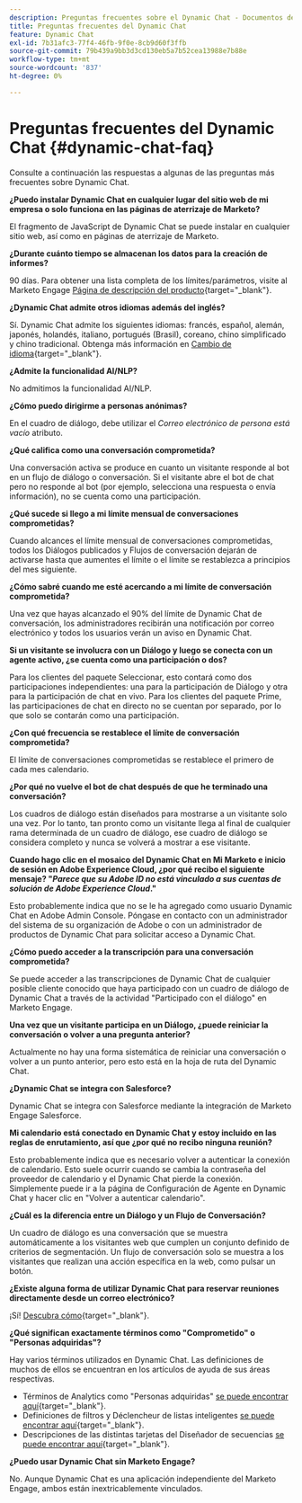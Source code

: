 ```yaml
---
description: Preguntas frecuentes sobre el Dynamic Chat - Documentos de Marketo - Documentación del producto
title: Preguntas frecuentes del Dynamic Chat
feature: Dynamic Chat
exl-id: 7b31afc3-77f4-46fb-9f0e-8cb9d60f3ffb
source-git-commit: 79b439a9bb3d3cd130eb5a7b52cea13988e7b88e
workflow-type: tm+mt
source-wordcount: '837'
ht-degree: 0%

---
```


# Preguntas frecuentes del Dynamic Chat {#dynamic-chat-faq}

Consulte a continuación las respuestas a algunas de las preguntas más frecuentes sobre Dynamic Chat.

**¿Puedo instalar Dynamic Chat en cualquier lugar del sitio web de mi empresa o solo funciona en las páginas de aterrizaje de Marketo?**

El fragmento de JavaScript de Dynamic Chat se puede instalar en cualquier sitio web, así como en páginas de aterrizaje de Marketo.

**¿Durante cuánto tiempo se almacenan los datos para la creación de informes?**

90 días. Para obtener una lista completa de los límites/parámetros, visite al Marketo Engage [Página de descripción del producto](https://helpx.adobe.com/legal/product-descriptions/adobe-marketo-engage---product-description.html){target="_blank"}.

**¿Dynamic Chat admite otros idiomas además del inglés?**

Sí. Dynamic Chat admite los siguientes idiomas: francés, español, alemán, japonés, holandés, italiano, portugués (Brasil), coreano, chino simplificado y chino tradicional. Obtenga más información en [Cambio de idioma](/help/marketo/product-docs/demand-generation/dynamic-chat/dynamic-chat-overview.md#changing-the-language){target="_blank"}.

**¿Admite la funcionalidad AI/NLP?**

No admitimos la funcionalidad AI/NLP.

**¿Cómo puedo dirigirme a personas anónimas?**

En el cuadro de diálogo, debe utilizar el _Correo electrónico de persona está vacío_ atributo.

**¿Qué califica como una conversación comprometida?**

Una conversación activa se produce en cuanto un visitante responde al bot en un flujo de diálogo o conversación. Si el visitante abre el bot de chat pero no responde al bot (por ejemplo, selecciona una respuesta o envía información), no se cuenta como una participación.

**¿Qué sucede si llego a mi límite mensual de conversaciones comprometidas?**

Cuando alcances el límite mensual de conversaciones comprometidas, todos los Diálogos publicados y Flujos de conversación dejarán de activarse hasta que aumentes el límite o el límite se restablezca a principios del mes siguiente.

**¿Cómo sabré cuando me esté acercando a mi límite de conversación comprometida?**

Una vez que hayas alcanzado el 90% del límite de Dynamic Chat de conversación, los administradores recibirán una notificación por correo electrónico y todos los usuarios verán un aviso en Dynamic Chat.

**Si un visitante se involucra con un Diálogo y luego se conecta con un agente activo, ¿se cuenta como una participación o dos?**

Para los clientes del paquete Seleccionar, esto contará como dos participaciones independientes: una para la participación de Diálogo y otra para la participación de chat en vivo. Para los clientes del paquete Prime, las participaciones de chat en directo no se cuentan por separado, por lo que solo se contarán como una participación.

**¿Con qué frecuencia se restablece el límite de conversación comprometida?**

El límite de conversaciones comprometidas se restablece el primero de cada mes calendario.

**¿Por qué no vuelve el bot de chat después de que he terminado una conversación?**

Los cuadros de diálogo están diseñados para mostrarse a un visitante solo una vez. Por lo tanto, tan pronto como un visitante llega al final de cualquier rama determinada de un cuadro de diálogo, ese cuadro de diálogo se considera completo y nunca se volverá a mostrar a ese visitante.

**Cuando hago clic en el mosaico del Dynamic Chat en Mi Marketo e inicio de sesión en Adobe Experience Cloud, ¿por qué recibo el siguiente mensaje? &quot;_Parece que su Adobe ID no está vinculado a sus cuentas de solución de Adobe Experience Cloud_.&quot;**

Esto probablemente indica que no se le ha agregado como usuario Dynamic Chat en Adobe Admin Console. Póngase en contacto con un administrador del sistema de su organización de Adobe o con un administrador de productos de Dynamic Chat para solicitar acceso a Dynamic Chat.

**¿Cómo puedo acceder a la transcripción para una conversación comprometida?**

Se puede acceder a las transcripciones de Dynamic Chat de cualquier posible cliente conocido que haya participado con un cuadro de diálogo de Dynamic Chat a través de la actividad &quot;Participado con el diálogo&quot; en Marketo Engage.

**Una vez que un visitante participa en un Diálogo, ¿puede reiniciar la conversación o volver a una pregunta anterior?**

Actualmente no hay una forma sistemática de reiniciar una conversación o volver a un punto anterior, pero esto está en la hoja de ruta del Dynamic Chat.

**¿Dynamic Chat se integra con Salesforce?**

Dynamic Chat se integra con Salesforce mediante la integración de Marketo Engage Salesforce.

**Mi calendario está conectado en Dynamic Chat y estoy incluido en las reglas de enrutamiento, así que ¿por qué no recibo ninguna reunión?**

Esto probablemente indica que es necesario volver a autenticar la conexión de calendario. Esto suele ocurrir cuando se cambia la contraseña del proveedor de calendario y el Dynamic Chat pierde la conexión. Simplemente puede ir a la página de Configuración de Agente en Dynamic Chat y hacer clic en &quot;Volver a autenticar calendario&quot;.

**¿Cuál es la diferencia entre un Diálogo y un Flujo de Conversación?**

Un cuadro de diálogo es una conversación que se muestra automáticamente a los visitantes web que cumplen un conjunto definido de criterios de segmentación. Un flujo de conversación solo se muestra a los visitantes que realizan una acción específica en la web, como pulsar un botón.

**¿Existe alguna forma de utilizar Dynamic Chat para reservar reuniones directamente desde un correo electrónico?**

¡Sí! [Descubra cómo](https://nation.marketo.com/t5/product-blogs/using-dynamic-chat-conversational-flows-for-meeting-booking/ba-p/340936){target="_blank"}.

**¿Qué significan exactamente términos como &quot;Comprometido&quot; o &quot;Personas adquiridas&quot;?**

Hay varios términos utilizados en Dynamic Chat. Las definiciones de muchos de ellos se encuentran en los artículos de ayuda de sus áreas respectivas.

* Términos de Analytics como &quot;Personas adquiridas&quot; [se puede encontrar aquí](/help/marketo/product-docs/demand-generation/dynamic-chat/analytics.md#definitions){target="_blank"}.
* Definiciones de filtros y Déclencheur de listas inteligentes [se puede encontrar aquí](/help/marketo/product-docs/demand-generation/dynamic-chat/dynamic-chat-activities.md#definitions){target="_blank"}.
* Descripciones de las distintas tarjetas del Diseñador de secuencias [se puede encontrar aquí](/help/marketo/product-docs/demand-generation/dynamic-chat/automated-chat/stream-designer.md#stream-designer-cards){target="_blank"}.

**¿Puedo usar Dynamic Chat sin Marketo Engage?**

No. Aunque Dynamic Chat es una aplicación independiente del Marketo Engage, ambos están inextricablemente vinculados.
